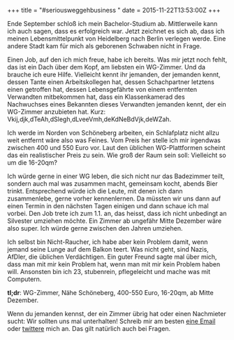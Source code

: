 +++
title = "#seriousweggehbusiness "
date = 2015-11-22T13:53:00Z 
+++

Ende September schloß ich mein Bachelor-Studium ab. Mittlerweile kann ich auch sagen, dass es erfolgreich war. Jetzt zeichnet es sich ab, dass ich meinen Lebensmittelpunkt von Heidelberg nach Berlin verlegen werde. Eine andere Stadt kam für mich als geborenen Schwaben nicht in Frage.

Einen Job, auf den ich mich freue, habe ich bereits. Was mir jetzt noch fehlt, das ist ein Dach über dem Kopf, am liebsten ein WG-Zimmer. Und da brauche ich eure Hilfe. Vielleicht kennt ihr jemanden, der jemanden kennt, dessen Tante einen Arbeitskollegen hat, dessen Schachpartner letztens einen getroffen hat, dessen Lebensgefährte von einem entfernten Verwandten mitbekommen hat, dass ein Klassenkamerad des Nachwuchses eines Bekannten dieses Verwandten jemanden kennt, der ein WG-Zimmer anzubieten hat. Kurz: Vkij,djk,dTeAh,dSlegh,dLveeVmh,deKdNeBdVjk,deWZah.

Ich werde im Norden von Schöneberg arbeiten, ein Schlafplatz nicht allzu weit entfernt wäre also was Feines. Vom Preis her stelle ich mir irgendwas zwischen 400 und 550 Euro vor. Laut den üblichen WG-Plattformen scheint das ein realistischer Preis zu sein. Wie groß der Raum sein soll: Vielleicht so um die 16-20qm?

Ich würde gerne in einer WG leben, die sich nicht nur das Badezimmer teilt, sondern auch mal was zusammen macht, gemeinsam kocht, abends Bier trinkt. Entsprechend würde ich die Leute, mit denen ich dann zusammenlebe, gerne vorher kennenlernen. Da müssten wir uns dann auf einen Termin in den nächsten Tagen einigen und dann schaue ich mal vorbei. Den Job trete ich zum 1.1. an, das heisst, dass ich nicht unbedingt an Silvester umziehen möchte. Ein Zimmer ab ungefähr Mitte Dezember wäre also super. Ich würde gerne zwischen den Jahren umziehen.

Ich selbst bin Nicht-Raucher, ich habe aber kein Problem damit, wenn jemand seine Lunge auf dem Balkon teert. Was nicht geht, sind Nazis, AfDler, die üblichen Verdächtigen. Ein guter Freund sagte mal über mich, dass man mit mir kein Problem hat, wenn man mit mir kein Problem haben will. Ansonsten bin ich 23, stubenrein, pflegeleicht und mache was mit Computern.

**tl;dr**: WG-Zimmer, Nähe Schöneberg, 400-550 Euro, 16-20qm, ab Mitte Dezember.

Wenn du jemanden kennst, der ein Zimmer übrig hat oder einen Nachmieter sucht: Wir sollten uns mal unterhalten! Schreib mir am besten [eine Email](https://bullenscheisse.de/about) oder [twittere](https://twitter.com/zeitschlag/) mich an. Das gilt natürlich auch bei Fragen.
